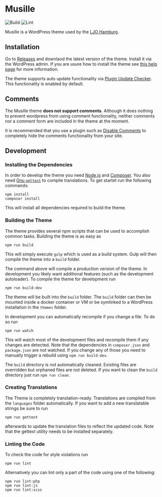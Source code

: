 # Musille

![Build](https://github.com/ljo-hamburg/musille/workflows/Build/badge.svg)
![Lint](https://github.com/ljo-hamburg/musille/workflows/Lint/badge.svg)

Musille is a WordPress theme used by the [LJO Hamburg](https://ljo-hamburg.de).

## Installation

Go to [Releases](https://github.com/ljo-hamburg/musille/releases) and downlaod the latest version of the theme. Install it via the WordPress admin. If you are usure how to install the theme see [this help page](https://wordpress.org/support/article/using-themes/#adding-new-themes) for more information.

The theme supports auto update functionality via [Plugin Update Checker](https://github.com/YahnisElsts/plugin-update-checker). This functionality is enabled by default.

## Comments

The Musille theme **does not support comments**. Although it does nothing to prevent wordpress from using comment functionality, neither comments nor a comment form are included in the theme at the moment.

It is recommended that you use a plugin such as [Disable Comments](https://wordpress.org/plugins/disable-comments/) to completely hide the comments functionality from your site.

## Development

### Installing the Dependencies

In order to develop the theme you need [Node.js](https://nodejs.org/en/) and [Composer](https://getcomposer.org). You also need [Gnu `gettext`](https://www.gnu.org/software/gettext/) to compile translations. To get startet run the following commands:

```shell
npm install
composer install
```

This will install all dependencies required to build the theme.

### Building the Theme

The theme provides several npm scripts that can be used to accomplish common tasks. Building the theme is as easy as

```shell
npm run build
```

This will simply execute `gulp` which is used as a build system. Gulp will then compile the theme into a `build` folder.

The command above will compile a production version of the theme. In development you likely want additional features (such as the development autoloader). To compile the theme for development run

```shell
npm run build-dev
```

The theme will be built into the `build` folder. The `build` folder can then be mounted inside a docker container or VM or be symlinked to a WordPress installation in the `themes` folder.

In development you can automatically recompile if you change a file. To do so run

```shell
npm run watch
```

This will watch most of the development files and recompile them if any changes are detected. Note that the dependencies in `composer.json` and `package.json` are not watched. If you change any of those you need to manually trigger a rebuild using `npm run build-dev`.

The `build` directory is not automatically cleaned. Existing files are overridden but orphaned files are not deleted. If you want to clean the `build` directory just run `npm run clean`.

### Creating Translations

The Theme is completely translation-ready. Translations are compiled from the `languages` folder automatically. If you want to add a new translatable strings be sure to run

```shell
npm run gettext
```

afterwards to update the translation files to reflect the updated code. Note that the gettext utility needs to be installed separately.

### Linting the Code

To check the code for style violations run

```shell
npm run lint
```

Alternatively you can lint only a part of the code using one of the following:

```shell
npm run lint:php
npm run lint:js
npm run lint:scss
```


